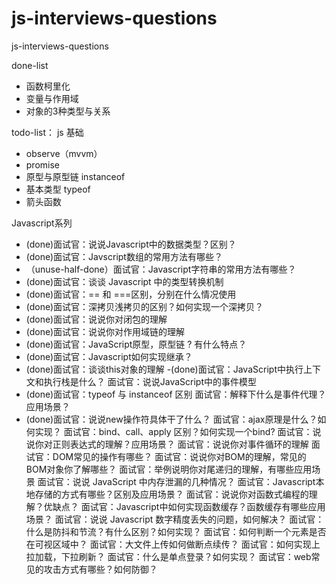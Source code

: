 # js-interviews-questions
js-interviews-questions

done-list
- 函数柯里化
- 变量与作用域
- 对象的3种类型与关系

todo-list：
js 基础
- observe（mvvm）
- promise
- 原型与原型链 instanceof
- 基本类型 typeof
- 箭头函数

Javascript系列
- (done)面试官：说说Javascript中的数据类型？区别？
- (done)面试官：Javscript数组的常用方法有哪些？
- （unuse-half-done）面试官：Javascript字符串的常用方法有哪些？
- (done)面试官：谈谈 Javascript 中的类型转换机制
- (done)面试官：== 和 ===区别，分别在什么情况使用
- (done)面试官：深拷贝浅拷贝的区别？如何实现一个深拷贝？
- (done)面试官：说说你对闭包的理解
- (done)面试官：说说你对作用域链的理解
- (done)面试官：JavaScript原型，原型链 ? 有什么特点？
- (done)面试官：Javascript如何实现继承？
- (done)面试官：谈谈this对象的理解
-(done)面试官：JavaScript中执行上下文和执行栈是什么？
面试官：说说JavaScript中的事件模型
- (done)面试官：typeof 与 instanceof 区别
面试官：解释下什么是事件代理？应用场景？
- (done)面试官：说说new操作符具体干了什么？
面试官：ajax原理是什么？如何实现？
面试官：bind、call、apply 区别？如何实现一个bind?
面试官：说说你对正则表达式的理解？应用场景？
面试官：说说你对事件循环的理解
面试官：DOM常见的操作有哪些？
面试官：说说你对BOM的理解，常见的BOM对象你了解哪些？
面试官：举例说明你对尾递归的理解，有哪些应用场景
面试官：说说 JavaScript 中内存泄漏的几种情况？
面试官：Javascript本地存储的方式有哪些？区别及应用场景？
面试官：说说你对函数式编程的理解？优缺点？
面试官：Javascript中如何实现函数缓存？函数缓存有哪些应用场景？
面试官：说说 Javascript 数字精度丢失的问题，如何解决？
面试官：什么是防抖和节流？有什么区别？如何实现？
面试官：如何判断一个元素是否在可视区域中？
面试官：大文件上传如何做断点续传？
面试官：如何实现上拉加载，下拉刷新？
面试官：什么是单点登录？如何实现？
面试官：web常见的攻击方式有哪些？如何防御？
